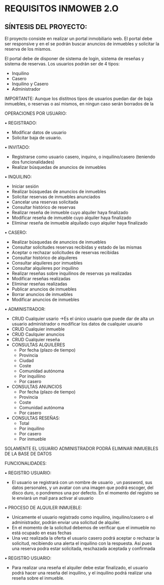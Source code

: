 # REQUISITOS INMOWEB 2.O
## SÍNTESIS DEL PROYECTO:

El proyecto consiste en realizar un portal inmobiliario web.
El portal debe ser responsive y en el se podrán buscar anuncios de inmuebles y solicitar la reserva de los mismos.

El portal debe de disponer de sistema de login, sistema de reseñas y sistema de reservas.
Los usuarios podrán ser de 4 tipos:

- Inquilino
- Casero
- Inquilino y Casero
- Administrador

IMPORTANTE: Aunque los distitnos tipos de usuarios puedan dar de baja inmuebles, o reservas o así mismos, en ningun caso serán borrados de la 

 
OPERACIONES POR USUARIO:

• REGISTRADO:
    
- Modificar datos de usuario
- Solicitar baja de usuario.

• INVITADO:
- Registrarse como usuario casero, inquino, o inquilino/casero (teniendo dos funcionalidades)
- Realizar búsquedas de anuncios de inmuebles
          
• INQUILINO:

- Iniciar sesión
- Realizar búsquedas de anuncios de inmuebles
- Solicitar reservas de inmuebles anunciados
- Cancelar una reservas solicitada
- Consultar histórico de reservas
- Realizar reseña de inmueble cuyo alquiler haya finalizado
- Modificar reseña de inmueble cuyo alquiler haya finalizado
- Eliminar reseña de inmueble alquilado cuyo alquiler haya finalizado
          
• CASERO:

- Realizar búsquedas de anuncios de inmuebles
- Consultar solicitudes reservas recibidas y estado de las mismas
- Aceptar o rechazar solicitudes de reservas  recibidas
- Consultar histórico de alquileres
- Consultar alquileres por inmuebles
- Consultar alquileres por inquilino
- Realizar reseñas sobre inquilinos de reservas ya realizadas
- Modificar reseñas realizadas
- Eliminar reseñas realizadas
- Publicar anuncios de inmuebles
- Borrar anuncios de inmuebles
- Modificar anuncios de inmuebles
          
• ADMINISTRADOR:
- CRUD Cualquier usario →Es el único usuario que puede dar de alta un usuario administrador o modificar los datos de cualquier usuario
- CRUD Cualquier inmueble
- CRUD Caulquier anuncios
- CRUD Cualquier reseña
- CONSULTAS ALQUILERES
    - Por fecha (plazo de tiempo)
    - Provincia
    - Ciudad
    - Coste
    - Comunidad autónoma
    - Por inquiliino
    - Por casero
- CONSULTAS ANUNCIOS
    - Por fecha (plazo de tiempo)
    - Provincia
    - Coste
    - Comunidad autónoma
    - Por casero
- CONSULTAS RESEÑAS:
   - Total
   - Por inquilino
   - Por casero
   - Por inmueble

SOLAMENTE EL USUARIO ADMINISTRADOR PODRÁ ELIMINAR INMUEBLES DE LA BASE DE DATOS
              


FUNCIONALIDADES:

• REGISTRO USUARIO:
- El usuario se registrará con un nombre de usuario , un password, sus datos personales, y un avatar con una imagen que podrá escoger, del disco duro, o pondremos una por defecto. En el momento del registro se le enviará un mail para activar al usuario

• PROCESO DE ALQUILER INMUEBLE:
- Unicamente el usuario registrado como inquilino, inquilino/casero o el administrador, podrán enviar una solicitud de alquiler.
- En el momento de la solicitud debemos de verificar que el inmueble no está ocupado en esas fechas
- Una vez realizada la oferta el usuario casero podrá aceptar o rechazar la solicitud, recibiendo una alerta el inquilino con la respuesta. Así pues una reserva podra estar solicitada, reschazada aceptada y confirmada

• REGISTRO USUARIO:

- Para realizar una reseña el alquiler debe estar finalizado, el usuario podrá hacer una reseña del inquilino, y el inquilino podrá realizar una reseña sobre el inmueble.